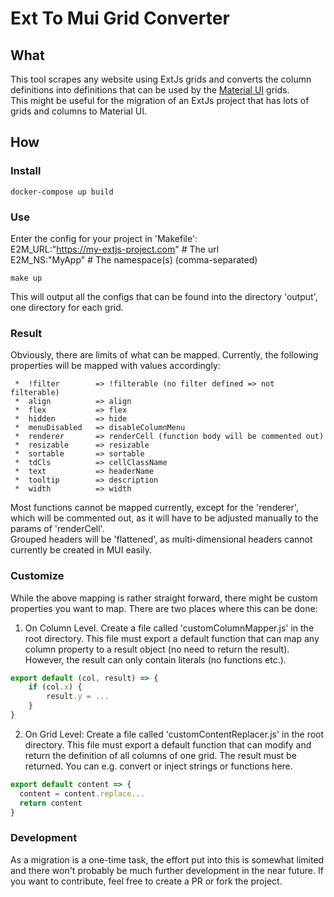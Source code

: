 # Ext To Mui Grid Converter

## What
This tool scrapes any website using ExtJs grids and converts the column definitions into definitions that can be used by the [Material UI](https://material-ui.com) grids.  
This might be useful for the migration of an ExtJs project that has lots of grids and columns to Material UI.

## How

### Install
````shell
docker-compose up build
````

### Use
Enter the config for your project in 'Makefile':  
E2M_URL:"https://my-extjs-project.com"      # The url  
E2M_NS:"MyApp"                              # The namespace(s) (comma-separated)
````shell
make up
````
This will output all the configs that can be found into the directory 'output', one directory for each grid.

### Result
Obviously, there are limits of what can be mapped. Currently, the following properties will be mapped with values accordingly:
````shell
 *  !filter        => !filterable (no filter defined => not filterable)
 *  align          => align
 *  flex           => flex
 *  hidden         => hide
 *  menuDisabled   => disableColumnMenu
 *  renderer       => renderCell (function body will be commented out)
 *  resizable      => resizable
 *  sortable       => sortable
 *  tdCls          => cellClassName
 *  text           => headerName
 *  tooltip        => description
 *  width          => width
````
Most functions cannot be mapped currently, except for the 'renderer', which will be commented out, as it will have to be adjusted manually to the params of 'renderCell'.  
Grouped headers will be 'flattened', as multi-dimensional headers cannot currently be created in MUI easily. 

### Customize
While the above mapping is rather straight forward, there might be custom properties you want to map. There are two places where this can be done:  

1) On Column Level. Create a file called 'customColumnMapper.js' in the root directory. This file must export a default function that can map any column property to a result object (no need to return the result). However, the result can only contain literals (no functions etc.).
````javascript
export default (col, result) => {
    if (col.x) {
        result.y = ...
    }
}
````

2) On Grid Level: Create a file called 'customContentReplacer.js' in the root directory. This file must export a default function that can modify and return the definition of all columns of one grid. The result must be returned. You can e.g. convert or inject strings or functions here.
````javascript
export default content => {
  content = content.replace...
  return content
}
````

### Development
As a migration is a one-time task, the effort put into this is somewhat limited and there won't probably be much further development in the near future. If you want to contribute, feel free to create a PR or fork the project.

